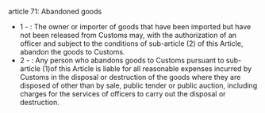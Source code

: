 article 71: Abandoned goods

<ul>
			<li>1 - : The owner or importer of goods that have been imported but have not been released from Customs may, with the authorization of an officer and subject to the conditions of sub-article (2) of this Article, abandon the goods to Customs. <ul>
			</ul></li>			<li>2 - : Any person who abandons goods to Customs pursuant to sub-article (1)of this Article is liable for all reasonable expenses incurred by Customs in the disposal or destruction of the goods where they are disposed of other than by sale, public tender or public auction, including charges for the services of officers to carry out the disposal or destruction. <ul>
			</ul></li></ul>